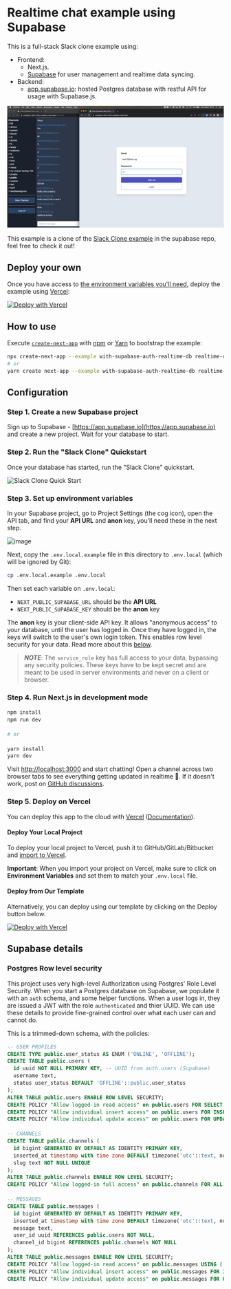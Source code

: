 # Realtime chat example using Supabase

This is a full-stack Slack clone example using:

- Frontend:
  - Next.js.
  - [Supabase](https://supabase.io/docs/library/getting-started) for user management and realtime data syncing.
- Backend:
  - [app.supabase.io](https://app.supabase.io/): hosted Postgres database with restful API for usage with Supabase.js.

![Demo animation gif](./docs/slack-clone-demo.gif)

This example is a clone of the [Slack Clone example](https://github.com/supabase/supabase/tree/master/examples/nextjs-slack-clone) in the supabase repo, feel free to check it out!

## Deploy your own

Once you have access to [the environment variables you'll need](#step-3-set-up-environment-variables), deploy the example using [Vercel](https://vercel.com?utm_source=github&utm_medium=readme&utm_campaign=next-example):

[![Deploy with Vercel](https://vercel.com/button)](https://vercel.com/import/git?c=1&s=https://github.com/vercel/next.js/tree/canary/examples/with-supabase-auth-realtime-db&env=NEXT_PUBLIC_SUPABASE_URL,NEXT_PUBLIC_SUPABASE_KEY&envDescription=Required%20to%20connect%20the%20app%to%Supabase&envLink=https://github.com/vercel/next.js/tree/canary/examples/with-supabase-auth-realtime-db%23step-3-set-up-environment-variables&project-name=supabase-slack-clone&repo-name=supabase-slack-clone)

## How to use

Execute [`create-next-app`](https://github.com/vercel/next.js/tree/canary/packages/create-next-app) with [npm](https://docs.npmjs.com/cli/init) or [Yarn](https://yarnpkg.com/lang/en/docs/cli/create/) to bootstrap the example:

```bash
npx create-next-app --example with-supabase-auth-realtime-db realtime-chat-app
# or
yarn create next-app --example with-supabase-auth-realtime-db realtime-chat-app
```

## Configuration

### Step 1. Create a new Supabase project

Sign up to Supabase - [https://app.supabase.io](https://app.supabase.io) and create a new project. Wait for your database to start.

### Step 2. Run the "Slack Clone" Quickstart

Once your database has started, run the "Slack Clone" quickstart.

![Slack Clone Quick Start](https://user-images.githubusercontent.com/10214025/88916135-1b1d7a00-d298-11ea-82e7-e2c18314e805.png)

### Step 3. Set up environment variables

In your Supabase project, go to Project Settings (the cog icon), open the API tab, and find your **API URL** and **anon** key, you'll need these in the next step.

![image](https://user-images.githubusercontent.com/10214025/88916245-528c2680-d298-11ea-8a71-708f93e1ce4f.png)

Next, copy the `.env.local.example` file in this directory to `.env.local` (which will be ignored by Git):

```bash
cp .env.local.example .env.local
```

Then set each variable on `.env.local`:

- `NEXT_PUBLIC_SUPABASE_URL` should be the **API URL**
- `NEXT_PUBLIC_SUPABASE_KEY` should be the **anon** key

The **anon** key is your client-side API key. It allows "anonymous access" to your database, until the user has logged in. Once they have logged in, the keys will switch to the user's own login token. This enables row level security for your data. Read more about this [below](#postgres-row-level-security).

> **_NOTE_**: The `service_role` key has full access to your data, bypassing any security policies. These keys have to be kept secret and are meant to be used in server environments and never on a client or browser.

### Step 4. Run Next.js in development mode

```bash
npm install
npm run dev

# or

yarn install
yarn dev
```

Visit [http://localhost:3000](http://localhost:3000) and start chatting! Open a channel across two browser tabs to see everything getting updated in realtime 🥳. If it doesn't work, post on [GitHub discussions](https://github.com/vercel/next.js/discussions).

### Step 5. Deploy on Vercel

You can deploy this app to the cloud with [Vercel](https://vercel.com?utm_source=github&utm_medium=readme&utm_campaign=next-example) ([Documentation](https://nextjs.org/docs/deployment)).

#### Deploy Your Local Project

To deploy your local project to Vercel, push it to GitHub/GitLab/Bitbucket and [import to Vercel](https://vercel.com/new?utm_source=github&utm_medium=readme&utm_campaign=next-example).

**Important**: When you import your project on Vercel, make sure to click on **Environment Variables** and set them to match your `.env.local` file.

#### Deploy from Our Template

Alternatively, you can deploy using our template by clicking on the Deploy button below.

[![Deploy with Vercel](https://vercel.com/button)](https://vercel.com/import/git?c=1&s=https://github.com/vercel/next.js/tree/canary/examples/with-supabase-auth-realtime-db&env=NEXT_PUBLIC_SUPABASE_URL,NEXT_PUBLIC_SUPABASE_KEY&envDescription=Required%20to%20connect%20the%20app%to%Supabase&envLink=https://github.com/vercel/next.js/tree/canary/examples/with-supabase-auth-realtime-db%23step-3-set-up-environment-variables&project-name=supabase-slack-clone&repo-name=supabase-slack-clone)

## Supabase details

### Postgres Row level security

This project uses very high-level Authorization using Postgres' Role Level Security.
When you start a Postgres database on Supabase, we populate it with an `auth` schema, and some helper functions.
When a user logs in, they are issued a JWT with the role `authenticated` and thier UUID.
We can use these details to provide fine-grained control over what each user can and cannot do.

This is a trimmed-down schema, with the policies:

```sql
-- USER PROFILES
CREATE TYPE public.user_status AS ENUM ('ONLINE', 'OFFLINE');
CREATE TABLE public.users (
  id uuid NOT NULL PRIMARY KEY, -- UUID from auth.users (Supabase)
  username text,
  status user_status DEFAULT 'OFFLINE'::public.user_status
);
ALTER TABLE public.users ENABLE ROW LEVEL SECURITY;
CREATE POLICY "Allow logged-in read access" on public.users FOR SELECT USING ( auth.role() = 'authenticated' );
CREATE POLICY "Allow individual insert access" on public.users FOR INSERT WITH CHECK ( auth.uid() = id );
CREATE POLICY "Allow individual update access" on public.users FOR UPDATE USING ( auth.uid() = id );

-- CHANNELS
CREATE TABLE public.channels (
  id bigint GENERATED BY DEFAULT AS IDENTITY PRIMARY KEY,
  inserted_at timestamp with time zone DEFAULT timezone('utc'::text, now()) NOT NULL,
  slug text NOT NULL UNIQUE
);
ALTER TABLE public.channels ENABLE ROW LEVEL SECURITY;
CREATE POLICY "Allow logged-in full access" on public.channels FOR ALL USING ( auth.role() = 'authenticated' );

-- MESSAGES
CREATE TABLE public.messages (
  id bigint GENERATED BY DEFAULT AS IDENTITY PRIMARY KEY,
  inserted_at timestamp with time zone DEFAULT timezone('utc'::text, now()) NOT NULL,
  message text,
  user_id uuid REFERENCES public.users NOT NULL,
  channel_id bigint REFERENCES public.channels NOT NULL
);
ALTER TABLE public.messages ENABLE ROW LEVEL SECURITY;
CREATE POLICY "Allow logged-in read access" on public.messages USING ( auth.role() = 'authenticated' );
CREATE POLICY "Allow individual insert access" on public.messages FOR INSERT WITH CHECK ( auth.uid() = user_id );
CREATE POLICY "Allow individual update access" on public.messages FOR UPDATE USING ( auth.uid() = user_id );
```
